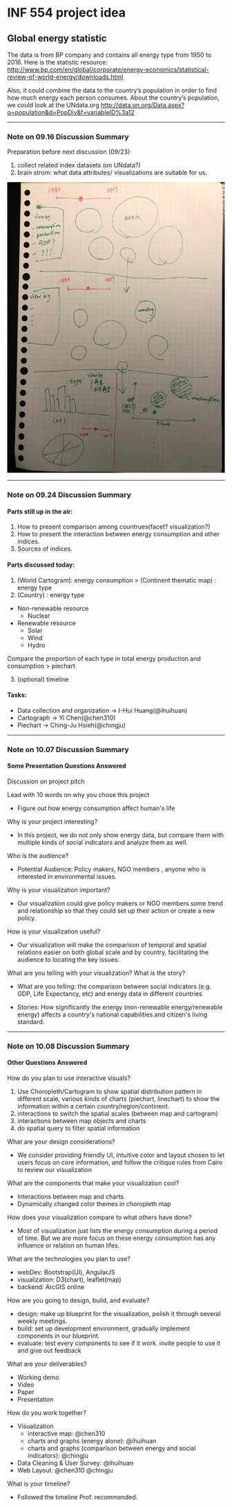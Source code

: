 # INF 554 project idea

## Global energy statistic
The data is from BP company and contains all energy type from 1950 to 2016.
Here is the statistic resource:
http://www.bp.com/en/global/corporate/energy-economics/statistical-review-of-world-energy/downloads.html

Also, it could combine the data to the country’s population in order to find how much energy each person consumes.
About the country’s population, we could look at the UNdata.org
http://data.un.org/Data.aspx?q=population&d=PopDiv&f=variableID%3a12

***

### Note on 09.16 Discussion Summary

Preparation before next discussion (09/23)

1. collect related index datasets (on UNdata?)
2. brain strom: what data attributes/ visualizations are suitable for us.



![image](https://github.com/INF554Fall17/a7-sydtk/blob/master/meeting-notes/draft.jpg)

---

### Note on 09.24 Discussion Summary

#### Parts still up in the air:
1. How to present comparison among countrues(facet? visualization?)
2. How to present the interaction between energy consumption and other indices.
3. Sources of indices.

#### Parts discussed today:
1. (World Cartogram): energy consumption > (Continent thematic map) : energy type
2. (Country) : energy type
- Non-renewable resource
  - Nuclear
- Renewable resource
  - Solar
  - Wind
  - Hydro

Compare the proportion of each type in total energy production and consumption > piechart

3. (optional) timeline

#### Tasks:
- Data collection and organization -> I-Hui Huang(@ihuihuan)
- Cartograph -> Yi Chen(@chen310)
- Piechart -> Ching-Ju Hsieh(@chingju)

---

### Note on 10.07 Discussion Summary

#### Some Presentation Questions Answered
Discussion on project pitch

Lead with 10 words on why you chose this project
- Figure out how energy consumption affect human's life

Why is your project interesting?
- In this project, we do not only show energy data, but compare them with multiple kinds of social indicators and analyze them as well.

Who is the audience?
- Potential Audience: Policy makers, NGO members , anyone who is interested in environmental issues.

Why is your visualization important?
- Our visualization could give policy makers or NGO members some trend and relationship so that they could set up their action or create a new policy.

How is your visualization useful?
- Our visualization will make the comparison of temporal and spatial relations easier on both global scale and by country, facilitating the audience to locating the key issues.

What are you telling with your visualization? What is the story?
- What are you telling: the comparison between social indicators (e.g. GDP, Life Expectancy, etc) and energy data in different countries

- Stories: How significantly the energy (non-renewable energy/renewable energy) affects a country's national capabilities and citizen's living standard.

---

### Note on 10.08 Discussion Summary

#### Other Questions Answered

How do you plan to use interactive visuals?
1. Use Choropleth/Cartogram to show spatial distribution pattern in different scale, various kinds of charts (piechart, linechart) to show the information within a certain country/region/continent.
2. interactions to switch the spatial scales (between map and cartogram)
3. interactions between map objects and charts
4. do spatial query to filter spatial information

What are your design considerations?
- We consider providing friendly UI, intuitive color and layout chosen to let users focus on core information,  and follow the critique rules from Cairo to review our visualization

What are the components that make your visualization cool?
- Interactions between map and charts
- Dynamically changed color themes in choropleth map

How does your visualization compare to what others have done?
- Most of visualization just lists the energy consumption during a period of time. But we are more focus on these energy consumption has any influence or relation on human lifes.

What are the technologies you plan to use?
- webDev: Bootstrap(UI), AngularJS
- visualization: D3(chart), leaflet(map)
- backend: ArcGIS online

How are you going to design, build, and evaluate?
- design: make up blueprint for the visualization, polish it through several weekly meetings.
- build: set up development environment, gradually implement components in our blueprint.
- evaluate: test every components to see if it work. invite people to use it and give out feedback

What are your deliverables?
- Working demo
- Video
- Paper
- Presentation

How do you work together?
- Visualization
    - interactive map: @chen310
    - charts and graphs (energy alone): @ihuihuan
    - charts and graphs (comparison between energy and social indicators): @chingju
- Data Cleaning & User Survey: @ihuihuan
- Web Layout: @chen310 @chingju

What is your timeline?
- Followed the timeline Prof. recommended.